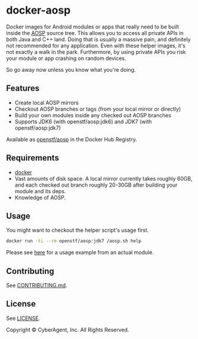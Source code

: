 # docker-aosp

Docker images for Android modules or apps that really need to be built inside the [AOSP](https://source.android.com/) source tree. This allows you to access all private APIs in both Java and C++ land. Doing that is usually a massive pain, and definitely not recommended for any application. Even with these helper images, it's not exactly a walk in the park. Furthermore, by using private APIs you risk your module or app crashing on random devices.

So go away now unless you know what you're doing.

## Features

* Create local AOSP mirrors
* Checkout AOSP branches or tags (from your local mirror or directly)
* Build your own modules inside any checked out AOSP branches
* Supports JDK6 (with openstf/aosp:jdk6) and JDK7 (with openstf/aosp:jdk7)

Available as [openstf/aosp](https://registry.hub.docker.com/u/openstf/aosp/) in the Docker Hub Registry.

## Requirements

* [docker](https://www.docker.com/)
* Vast amounts of disk space. A local mirror currently takes roughly 60GB, and each checked out branch roughly 20-30GB after building your module and its deps.
* Knowledge of AOSP.

## Usage

You might want to checkout the helper script's usage first.

```bash
docker run -ti --rm openstf/aosp:jdk7 /aosp.sh help
```

Please see [here](https://github.com/openstf/minicap/blob/master/jni/minicap-shared/README.md) for a usage example from an actual module.

## Contributing

See [CONTRIBUTING.md](CONTRIBUTING.md).

## License

See [LICENSE](LICENSE).

Copyright © CyberAgent, Inc. All Rights Reserved.
